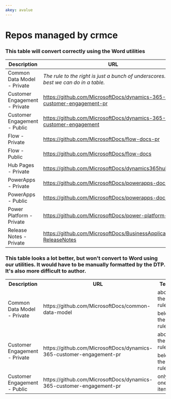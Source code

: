 ```yaml
---
akey: avalue
---
```


# Repos managed by crmce

### This table will convert correctly using the Word utilities

| Description                                        | URL                                                                  | Test |
|----------------------------------------------------|----------------------------------------------------------------------|------|
| Common Data Model - Private                        | *The rule to the right is just a bunch of underscores. The best we can do in a table.* | above the rule<br>__________________<br> below the rule |
| Customer Engagement - Private                      | https://github.com/MicrosoftDocs/dynamics-365-customer-engagement-pr |first line<br>second line |
| Customer Engagement - Public                       | https://github.com/MicrosoftDocs/dynamics-365-customer-engagement    |first line<br>second line<br>third line |
| Flow - Private                                     | https://github.com/MicrosoftDocs/flow-docs-pr                        | |
| Flow - Public                                      | https://github.com/MicrosoftDocs/flow-docs                           | |
| Hub Pages - Private                                | https://github.com/MicrosoftDocs/dynamics365hubpages                 | |
| PowerApps - Private                                | https://github.com/MicrosoftDocs/powerapps-docs-pr                   | |
| PowerApps - Public                                 | https://github.com/MicrosoftDocs/powerapps-docs                      | |
| Power Platform - Private                           | https://github.com/MicrosoftDocs/power-platform-pr                   | |
| Release Notes - Private                            | https://github.com/MicrosoftDocs/BusinessApplication-ReleaseNotes    | |

### This table looks a lot better, but won't convert to Word using our utilities. It would have to be manually formatted by the DTP. It's also more difficult to author.

<table>
  <tr>
    <th>Description</th>
    <th>URL</th>
    <th>Test</th>
  </tr>
  <tr>
    <td rowspan=2>Common Data Model - Private</td>
    <td rowspan=2>https://github.com/MicrosoftDocs/common-data-model</td>
    <td>above the rule</td>
  </tr>
  <tr>
    <td>below the rule</td>
  </tr>
  <tr>
    <td rowspan=2>Customer Engagement - Private</td>
    <td rowspan=2>https://github.com/MicrosoftDocs/dynamics-365-customer-engagement-pr</td>
    <td>above the rule</td>
  </tr>
  <tr>
    <td>below the rule</td>
  </tr>
  <tr>
    <td>Customer Engagement - Public  </td>
    <td>https://github.com/MicrosoftDocs/dynamics-365-customer-engagement-pr</td>
    <td>only one item</td>
  </tr>
  </table>
  
